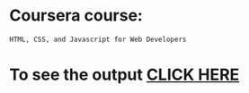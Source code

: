 # Coursera course:
```
HTML, CSS, and Javascript for Web Developers
```

# To see the output [CLICK HERE](https://priyanka-panaganti.github.io/module-2/index.html)
